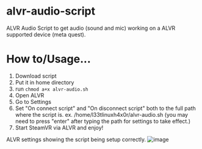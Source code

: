 # alvr-audio-script
ALVR Audio Script to get audio (sound and mic) working on a ALVR supported device (meta quest).

# How to/Usage...
1. Download script
2. Put it in home directory
3. run `chmod a+x alvr-audio.sh`
4. Open ALVR
5. Go to Settings
6. Set "On connect script" and "On disconnect script" both to the full path where the script is. ex. /home/l33tlinuxh4x0r/alvr-audio.sh (you may need to press "enter" after typing the path for settings to take effect.)
7. Start SteamVR via ALVR and enjoy!

ALVR settings showing the script being setup correctly.
![image](https://github.com/l33tlinuxh4x0r/alvr-audio-script/assets/1632838/98790c00-c602-462b-a11a-c28f2d259577)
